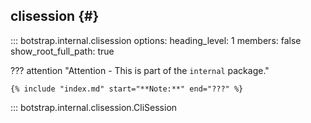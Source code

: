## clisession {#}

<!-- prettier-ignore -->
::: botstrap.internal.clisession
    options:
      heading_level: 1
      members: false
      show_root_full_path: true

??? attention "Attention - This is part of the `internal` package."

    {% include "index.md" start="**Note:**" end="???" %}

::: botstrap.internal.clisession.CliSession

<link rel="stylesheet" href="../../stylesheets/clisession.css" />
<link rel="stylesheet" href="../../stylesheets/nav-code.css" />
